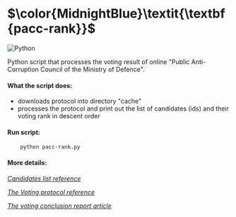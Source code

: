 # $\color{MidnightBlue}\textit{\textbf{pacc-rank}}$

![Python](https://img.shields.io/badge/Python-v%203.x-lightblue?logo=python) 


Python script that processes the voting result of online 
"Public Anti-Corruption Council of the Ministry of Defence".

#### What the script does:
 - downloads protocol into directory "cache"
 - processes the protocol and print out the list of candidates (ids)
   and their voting rank in descent order

#### Run script:
    
```
    python pacc-rank.py
```
#### More details:

[*Candidates list reference*](https://rgk.vote.mod.gov.ua)

[*The Voting protocol reference*](https://rgk.vote.mod.gov.ua/protocol.txt)

[*The voting conclusion report article*](https://mod.gov.ua/en/news/who-will-make-up-the-new-public-anti-corruption-council-of-the-ministry-of-defence-voting-results-and-details)

